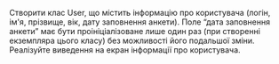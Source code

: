 Створити клас User, що містить інформацію про користувача (логін, ім'я, прізвище, вік, дату заповнення анкети). Поле “дата заповнення анкети” має бути проініціалізоване лише один раз (при створенні екземпляра цього класу) без можливості його подальшої зміни. Реалізуйте виведення на екран інформації про користувача.
